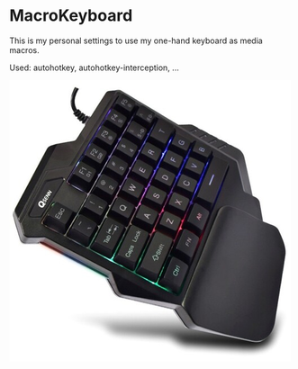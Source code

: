 # MacroKeyboard

This is my personal settings to use my one-hand keyboard as media macros.

Used: autohotkey, autohotkey-interception, ...

![onehand-keyboard](./keyboard.jfif)
